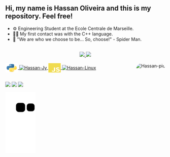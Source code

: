 ## Hi, my name is Hassan Oliveira and this is my repository. Feel free!

<ul type="url">
  <li>⚙️ Engineering Student at the Ecole Centrale de Marseille.</li>
  <li>👨‍💻 My first contact was with the C++ language.</li>
  <li>🎥 "We are who we choose to be... So, choose!" - Spider Man.</li>
</ul>
<br>

<div align="center">
  <a href="https://github.com/HassanOliveira">
  <img height="180em" src="https://github-readme-stats-sigma-five.vercel.app/api?username=HassanOliveira&show_icons=true&theme=gotham&include_all_commits=true&count_private=true"/>
  <img height="180em" src="https://github-readme-stats-sigma-five.vercel.app/api/top-langs/?username=HassanOliveira&layout=compact&langs_count=7&theme=gotham"/>
</div>
  
<div style="display: inline_block"><br>
  <img align="center" alt="Hassan-Python" height="30" width="40" src="https://raw.githubusercontent.com/devicons/devicon/master/icons/python/python-original.svg"/>
  <img align="center" alt="Hassan-Jy" height="30" width="40" src="https://cdn.jsdelivr.net/gh/devicons/devicon/icons/jupyter/jupyter-original-wordmark.svg"/>
  <link align="center" alt="Hassan-Jy" height="30" width="40" rel="stylesheet" href="https://cdn.jsdelivr.net/gh/devicons/devicon@v2.15.1/devicon.min.css">
  <img align="center" alt="Hassan-Js" height="30" width="40" src="https://raw.githubusercontent.com/devicons/devicon/master/icons/javascript/javascript-plain.svg"/>
  <img align="center" alt="Hassan-Linux" height="30" width="40" src="https://cdn.jsdelivr.net/gh/devicons/devicon/icons/linux/linux-original.svg" />
  <img align="right" alt="Hassan-pic" height="180" style="max-width: 100%;padding-left: 0px; border-radius: 20px"src="https://media.discordapp.net/attachments/358679477863317510/940082148759728189/avatar.gif"/>
</div>
  
  ##
 
<div> 
  <a href="https://www.instagram.com/hassan.augusto/" target="_blank"><img src="https://img.shields.io/badge/-Instagram-%23E4405F?style=for-the-badge&logo=instagram&logoColor=white" target="_blank"></a>
  <a href = "mailto:hassan_bittencourt@hotmail.com"><img src="https://img.shields.io/badge/Microsoft_Outlook-0078D4?style=for-the-badge&logo=microsoft-outlook&logoColor=white" target="_blank"></a>
  <a href="https://www.linkedin.com/in/hassanaboliveira/" target="_blank"><img src="https://img.shields.io/badge/-LinkedIn-%230077B5?style=for-the-badge&logo=linkedin&logoColor=white" target="_blank"></a> 
 
  ![Snake animation](https://github.com/HassanOliveira/HassanOliveira/blob/output/github-contribution-grid-snake.svg)
 
</div>
